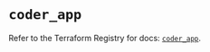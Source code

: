 # `coder_app`

Refer to the Terraform Registry for docs: [`coder_app`](https://registry.terraform.io/providers/coder/coder/0.21.0/docs/resources/app).

